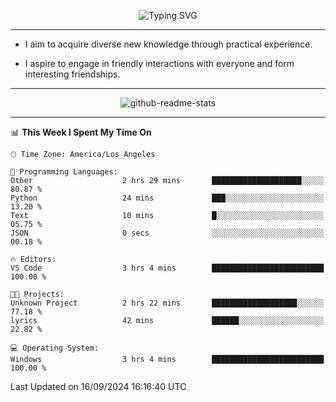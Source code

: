 <p align="center">
  <img src="https://readme-typing-svg.demolab.com?font=Fira+Code&weight=500&size=32&duration=2500&pause=1600&center=true&vCenter=true&random=false&width=1024&height=64&lines=Hi+there+%F0%9F%91%8B;I'm+delighted+you+could+make+it+here+%F0%9F%8E%89;I'm+Harry%2C+a+college+student+still+finding+my+way" alt="Typing SVG" />
</p>


---


- I aim to acquire diverse new knowledge through practical experience.

- I aspire to engage in friendly interactions with everyone and form interesting friendships.


---


<p align="center">
  <img src="https://github-readme-stats.vercel.app/api?username=Harry-Jing&show_icons=true" alt="github-readme-stats"/>
</p>


---

<!--START_SECTION:waka-->
📊 **This Week I Spent My Time On** 

```text
🕑︎ Time Zone: America/Los_Angeles

💬 Programming Languages: 
Other                    2 hrs 29 mins       ████████████████████░░░░░   80.87 % 
Python                   24 mins             ███░░░░░░░░░░░░░░░░░░░░░░   13.20 % 
Text                     10 mins             █░░░░░░░░░░░░░░░░░░░░░░░░   05.75 % 
JSON                     0 secs              ░░░░░░░░░░░░░░░░░░░░░░░░░   00.18 % 

🔥 Editors: 
VS Code                  3 hrs 4 mins        █████████████████████████   100.00 % 

🐱‍💻 Projects: 
Unknown Project          2 hrs 22 mins       ███████████████████░░░░░░   77.18 % 
lyrics                   42 mins             ██████░░░░░░░░░░░░░░░░░░░   22.82 % 

💻 Operating System: 
Windows                  3 hrs 4 mins        █████████████████████████   100.00 % 
```


 Last Updated on 16/09/2024 16:16:40 UTC
<!--END_SECTION:waka-->
